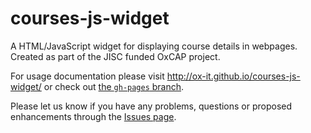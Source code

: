 courses-js-widget
=================

A HTML/JavaScript widget for displaying course details in webpages. Created as part of the JISC funded OxCAP project.

For usage documentation please visit http://ox-it.github.io/courses-js-widget/ or check out [the `gh-pages` branch](https://github.com/ox-it/courses-js-widget/tree/gh-pages).

Please let us know if you have any problems, questions or proposed enhancements through the [Issues page](https://github.com/ox-it/courses-js-widget/issues).
